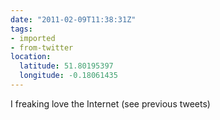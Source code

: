 ```yaml
---
date: "2011-02-09T11:38:31Z"
tags:
- imported
- from-twitter
location:
  latitude: 51.80195397
  longitude: -0.18061435
---
```

I freaking love the Internet \(see previous tweets)
